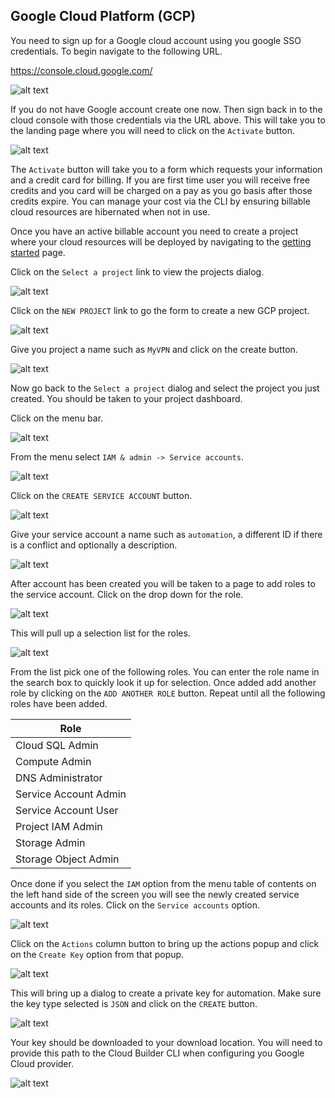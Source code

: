 ## Google Cloud Platform (GCP)

You need to sign up for a Google cloud account using you google SSO credentials. To begin navigate to the following URL.

https://console.cloud.google.com/

![alt text](images/gcp-signon.png "Google Cloud Sign On/Up")

If you do not have Google account create one now. Then sign back in to the cloud console with those credentials via the URL above. This will take you to the landing page where you will need to click on the `Activate` button.

![alt text](images/gcp-landing-page.png "Google Cloud Landing Page")

The `Activate` button will take you to a form which requests your information and a credit card for billing. If you are first time user you will receive free credits and you card will be charged on a pay as you go basis after those credits expire. You can manage your cost via the CLI by ensuring billable cloud resources are hibernated when not in use.

Once you have an active billable account you need to create a project where your cloud resources will be deployed by navigating to the [getting started](https://console.cloud.google.com/getting-started) page.

Click on the `Select a project` link to view the projects dialog.

![alt text](images/gcp-getting-started.png "Google Cloud Gettng Started")

Click on the `NEW PROJECT` link to go the form to create a new GCP project.

![alt text](images/gcp-projects.png "Google Cloud Projects")

Give you project a name such as `MyVPN` and click on the create button.

![alt text](images/gcp-create-project.png "Google Cloud Projects")

Now go back to the `Select a project` dialog and select the project you just created. You should be taken to your project dashboard. 

Click on the menu bar.

![alt text](images/gcp-project-dashboard.png "Google Cloud Projects")

From the menu select `IAM & admin -> Service accounts`.

![alt text](images/gcp-project-iam.png "Google Cloud Projects")

Click on the `CREATE SERVICE ACCOUNT` button.

![alt text](images/gcp-project-service-account.png "Google Cloud Projects")

Give your service account a name such as `automation`, a different ID if there is a conflict and optionally a description.

![alt text](images/gcp-project-create-service-account.png "Google Cloud Projects")

After account has been created you will be taken to a page to add roles to the service account. Click on the drop down for the role.

![alt text](images/gcp-project-service-account-roles.png "Google Cloud Projects")

This will pull up a selection list for the roles.

![alt text](images/gcp-project-service-account-add-role.png "Google Cloud Projects")

From the list pick one of the following roles. You can enter the role name in the search box to quickly look it up for selection. Once added add another role by clicking on the `ADD ANOTHER ROLE` button. Repeat until all the following roles have been added.

| Role                  |
| --------------------- |
| Cloud SQL Admin       |
| Compute Admin         |
| DNS Administrator     |
| Service Account Admin |
| Service Account User  |
| Project IAM Admin     |
| Storage Admin         |
| Storage Object Admin  |

Once done if you select the `IAM` option from the menu table of contents on the left hand side of the screen you will see the newly created service accounts and its roles. Click on the `Service accounts` option.

![alt text](images/gcp-project-iam-list.png "Google Cloud Projects")

Click on the `Actions` column button to bring up the actions popup and click on the `Create Key` option from that popup.

![alt text](images/gcp-project-service-key.png "Google Cloud Projects")

This will bring up a dialog to create a private key for automation. Make sure the key type selected is `JSON` and click on the `CREATE` button.

![alt text](images/gcp-project-create-key.png "Google Cloud Projects")

Your key should be downloaded to your download location. You will need to provide this path to the Cloud Builder CLI when configuring you Google Cloud provider.

![alt text](images/gcp-project-key-downloaded.png "Google Cloud Projects")
